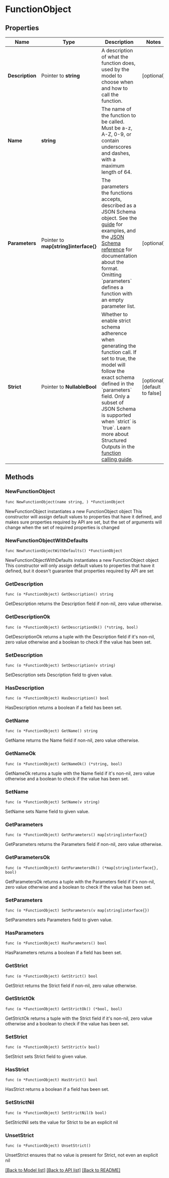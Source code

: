 # FunctionObject

## Properties

Name | Type | Description | Notes
------------ | ------------- | ------------- | -------------
**Description** | Pointer to **string** | A description of what the function does, used by the model to choose when and how to call the function. | [optional] 
**Name** | **string** | The name of the function to be called. Must be a-z, A-Z, 0-9, or contain underscores and dashes, with a maximum length of 64. | 
**Parameters** | Pointer to **map[string]interface{}** | The parameters the functions accepts, described as a JSON Schema object. See the [guide](/docs/guides/function-calling) for examples, and the [JSON Schema reference](https://json-schema.org/understanding-json-schema/) for documentation about the format.   Omitting &#x60;parameters&#x60; defines a function with an empty parameter list. | [optional] 
**Strict** | Pointer to **NullableBool** | Whether to enable strict schema adherence when generating the function call. If set to true, the model will follow the exact schema defined in the &#x60;parameters&#x60; field. Only a subset of JSON Schema is supported when &#x60;strict&#x60; is &#x60;true&#x60;. Learn more about Structured Outputs in the [function calling guide](docs/guides/function-calling). | [optional] [default to false]

## Methods

### NewFunctionObject

`func NewFunctionObject(name string, ) *FunctionObject`

NewFunctionObject instantiates a new FunctionObject object
This constructor will assign default values to properties that have it defined,
and makes sure properties required by API are set, but the set of arguments
will change when the set of required properties is changed

### NewFunctionObjectWithDefaults

`func NewFunctionObjectWithDefaults() *FunctionObject`

NewFunctionObjectWithDefaults instantiates a new FunctionObject object
This constructor will only assign default values to properties that have it defined,
but it doesn't guarantee that properties required by API are set

### GetDescription

`func (o *FunctionObject) GetDescription() string`

GetDescription returns the Description field if non-nil, zero value otherwise.

### GetDescriptionOk

`func (o *FunctionObject) GetDescriptionOk() (*string, bool)`

GetDescriptionOk returns a tuple with the Description field if it's non-nil, zero value otherwise
and a boolean to check if the value has been set.

### SetDescription

`func (o *FunctionObject) SetDescription(v string)`

SetDescription sets Description field to given value.

### HasDescription

`func (o *FunctionObject) HasDescription() bool`

HasDescription returns a boolean if a field has been set.

### GetName

`func (o *FunctionObject) GetName() string`

GetName returns the Name field if non-nil, zero value otherwise.

### GetNameOk

`func (o *FunctionObject) GetNameOk() (*string, bool)`

GetNameOk returns a tuple with the Name field if it's non-nil, zero value otherwise
and a boolean to check if the value has been set.

### SetName

`func (o *FunctionObject) SetName(v string)`

SetName sets Name field to given value.


### GetParameters

`func (o *FunctionObject) GetParameters() map[string]interface{}`

GetParameters returns the Parameters field if non-nil, zero value otherwise.

### GetParametersOk

`func (o *FunctionObject) GetParametersOk() (*map[string]interface{}, bool)`

GetParametersOk returns a tuple with the Parameters field if it's non-nil, zero value otherwise
and a boolean to check if the value has been set.

### SetParameters

`func (o *FunctionObject) SetParameters(v map[string]interface{})`

SetParameters sets Parameters field to given value.

### HasParameters

`func (o *FunctionObject) HasParameters() bool`

HasParameters returns a boolean if a field has been set.

### GetStrict

`func (o *FunctionObject) GetStrict() bool`

GetStrict returns the Strict field if non-nil, zero value otherwise.

### GetStrictOk

`func (o *FunctionObject) GetStrictOk() (*bool, bool)`

GetStrictOk returns a tuple with the Strict field if it's non-nil, zero value otherwise
and a boolean to check if the value has been set.

### SetStrict

`func (o *FunctionObject) SetStrict(v bool)`

SetStrict sets Strict field to given value.

### HasStrict

`func (o *FunctionObject) HasStrict() bool`

HasStrict returns a boolean if a field has been set.

### SetStrictNil

`func (o *FunctionObject) SetStrictNil(b bool)`

 SetStrictNil sets the value for Strict to be an explicit nil

### UnsetStrict
`func (o *FunctionObject) UnsetStrict()`

UnsetStrict ensures that no value is present for Strict, not even an explicit nil

[[Back to Model list]](../README.md#documentation-for-models) [[Back to API list]](../README.md#documentation-for-api-endpoints) [[Back to README]](../README.md)


